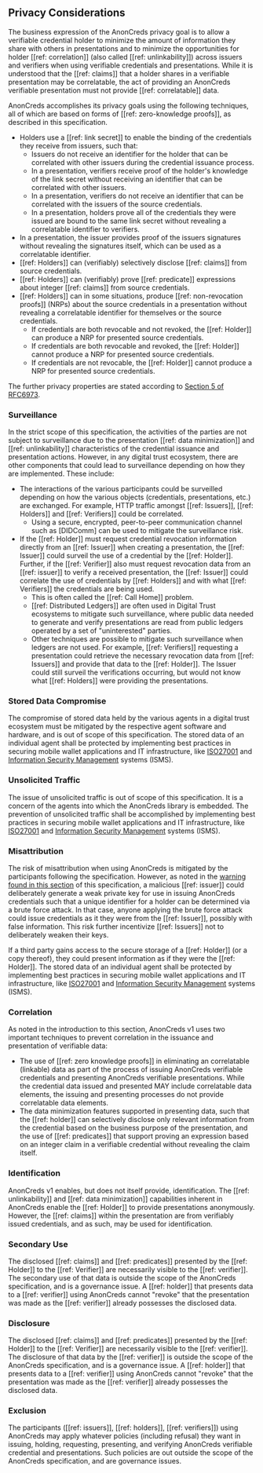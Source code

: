 ## Privacy Considerations

The business expression of the AnonCreds privacy goal is to allow a verifiable
credential holder to minimize the amount of information they share with others
in presentations and to minimize the opportunities for holder [[ref:
correlation]] (also called [[ref: unlinkability]]) across issuers and verifiers
when using verifiable credentials and presentations. While it is understood that
the [[ref: claims]] that a holder shares in a verifiable presentation may be
correlatable, the act of providing an AnonCreds verifiable presentation must not
provide [[ref: correlatable]] data.

AnonCreds accomplishes its privacy goals using the following techniques, all of
which are based on forms of [[ref: zero-knowledge proofs]], as described in this
specification.

- Holders use a [[ref: link secret]] to enable the binding of the credentials
  they receive from issuers, such that:
  - Issuers do not receive an identifier for the holder that can be correlated
    with other issuers during the credential issuance process.
  - In a presentation, verifiers receive proof of the holder's knowledge of the
    link secret without receiving an identifier that can be correlated with
    other issuers.
  - In a presentation, verifiers do not receive an identifier that can be
    correlated with the issuers of the source credentials.
  - In a presentation, holders prove all of the credentials they were issued are
    bound to the same link secret without revealing a correlatable identifier to
    verifiers.
- In a presentation, the issuer provides proof of the issuers signatures without
  revealing the signatures itself, which can be used as a correlatable
  identifier.
- [[ref: Holders]] can (verifiably) selectively disclose [[ref: claims]] from
  source credentials.
- [[ref: Holders]] can (verifiably) prove [[ref: predicate]] expressions about
  integer [[ref: claims]] from source credentials.
- [[ref: Holders]] can in some situations, produce [[ref: non-revocation
  proofs]] (NRPs) about the source credentials in a presentation without
  revealing a correlatable identifier for themselves or the source credentials.
  - If credentials are both revocable and not revoked, the [[ref: Holder]] can
    produce a NRP for presented source credentials.
  - If credentials are both revocable and revoked, the [[ref: Holder]] cannot
    produce a NRP for presented source credentials.
  - If credentials are not revocable, the [[ref: Holder]] cannot produce a NRP
    for presented source credentials.

The further privacy properties are stated according to [Section 5 of
RFC6973](https://tools.ietf.org/html/rfc6973#section-5).

### Surveillance

In the strict scope of this specification, the activities of the parties are not
subject to surveillance due to the presentation [[ref: data minimization]] and
[[ref: unlinkability]] characteristics of the credential issuance and presentation
actions. However, in any digital trust ecosystem, there are other components
that could lead to surveillance depending on how they are implemented. These
include:

- The interactions of the various participants could be surveilled depending on
  how the various objects (credentials, presentations, etc.) are exchanged. For
  example, HTTP traffic amongst [[ref: Issuers]], [[ref: Holders]] and [[ref:
  Verifiers]] could be correlated.
  - Using a secure, encrypted, peer-to-peer communication channel such as
    [DIDComm] can be used to mitigate the surveillance risk.
- If the [[ref: Holder]] must request credential revocation information directly
  from an [[ref: Issuer]] when creating a presentation, the [[ref: Issuer]]
  could surveil the use of a credential by the [[ref: Holder]]. Further, if the
  [[ref: Verifier]] also must request revocation data from an [[ref: issuer]] to
  verify a received presentation, the [[ref: Issuer]] could correlate the use of
  credentials by [[ref: Holders]] and with what [[ref: Verifiers]] the
  credentials are being used.
  - This is often called the [[ref: Call Home]] problem.
  - [[ref: Distributed Ledgers]] are often used in Digital Trust ecosystems to
    mitigate such surveillance, where public data needed to generate and verify presentations
    are read from public ledgers operated by a set of "uninterested" parties.
  - Other techniques are possible to mitigate such surveillance when ledgers are
    not used.  For example, [[ref: Verifiers]] requesting a presentation could
    retrieve the necessary revocation data from [[ref: Issuers]] and provide
    that data to the [[ref: Holder]]. The Issuer could still surveil the
    verifications occurring, but would not know what [[ref: Holders]] were
    providing the presentations.

### Stored Data Compromise

The compromise of stored data held by the various agents in a digital trust
ecosystem must be mitigated by the respective agent software and hardware, and
is out of scope of this specification. The stored data of an individual agent
shall be protected by implementing best practices in securing mobile wallet
applications and IT infrastructure, like [ISO27001] and [Information Security
Management] systems (ISMS).

[ISO27001]: https://www.iso.org/standard/27001
[Information Security Management]: https://en.wikipedia.org/wiki/Information_security_management

### Unsolicited Traffic

The issue of unsolicited traffic is out of scope of this specification. It is a
concern of the agents into which the AnonCreds library is embedded. The
prevention of unsolicited traffic shall be accomplished by implementing best
practices in securing mobile wallet applications and IT infrastructure, like
[ISO27001] and [Information Security Management] systems (ISMS).

### Misattribution

The risk of misattribution when using AnonCreds is mitigated by the participants
following the specification. However, as noted in the [warning found in this
section](#generating-a-credential-definition-without-revocation-support) of this
specification, a malicious [[ref: issuer]] could deliberately generate a weak
private key for use in issuing AnonCreds credentials such that a unique
identifier for a holder can be determined via a brute force attack. In that
case, anyone applying the brute force attack could issue credentials as it they
were from the [[ref: Issuer]], possibly with false information. This risk
further incentivize [[ref: Issuers]] not to deliberately weaken their keys.

If a third party gains access to the secure storage of a [[ref: Holder]] (or a
copy thereof), they could present information as if they were the [[ref:
Holder]]. The stored data of an individual agent shall be protected by
implementing best practices in securing mobile wallet applications and IT
infrastructure, like [ISO27001] and [Information Security Management] systems
(ISMS).

### Correlation

As noted in the introduction to this section, AnonCreds v1 uses two important
techniques to prevent correlation in the issuance and presentation of verifiable
data:

- The use of [[ref: zero knowledge proofs]] in eliminating an correlatable (linkable)
  data as part of the process of issuing AnonCreds verifiable credentials and
  presenting AnonCreds verifiable presentations. While the credential data
  issued and presented MAY include correlatable data elements, the issuing and
  presenting processes do not provide correlatable data elements.
- The data minimization features supported in presenting data, such that the
  [[ref: holder]] can selectively disclose only relevant information from the
  credential based on the business purpose of the presentation, and the use of
  [[ref: predicates]] that support proving an expression based on an integer
  claim in a verifiable credential without revealing the claim itself.

### Identification

AnonCreds v1 enables, but does not itself provide, identification. The [[ref:
unlinkability]] and [[ref: data minimization]] capabilities inherent in
AnonCreds enable the [[ref: Holder]] to provide presentations anonymously.
However, the [[ref: claims]] within the presentation are from verifiably issued
credentials, and as such, may be used for identification.

### Secondary Use

The disclosed [[ref: claims]] and [[ref: predicates]] presented by the [[ref:
Holder]] to the [[ref: Verifier]] are necessarily visible to the [[ref:
verifier]]. The secondary use of that data is outside the scope of the AnonCreds
specification, and is a governance issue. A [[ref: holder]] that presents data
to a [[ref: verifier]] using AnonCreds cannot "revoke" that the presentation was
made as the [[ref: verifier]] already possesses the disclosed data.

### Disclosure

The disclosed [[ref: claims]] and [[ref: predicates]] presented by the [[ref:
Holder]] to the [[ref: Verifier]] are necessarily visible to the [[ref:
verifier]]. The disclosure of that data by the [[ref: verifier]] is outside the
scope of the AnonCreds specification, and is a governance issue. A [[ref:
holder]] that presents data to a [[ref: verifier]] using AnonCreds cannot
"revoke" that the presentation was made as the [[ref: verifier]] already possesses the
disclosed data.

### Exclusion

The participants ([[ref: issuers]], [[ref: holders]], [[ref: verifiers]]) using
AnonCreds may apply whatever policies (including refusal) they want in issuing,
holding, requesting, presenting, and verifying AnonCreds verifiable credential
and presentations. Such policies are out outside the
scope of the AnonCreds specification, and are governance issues.
